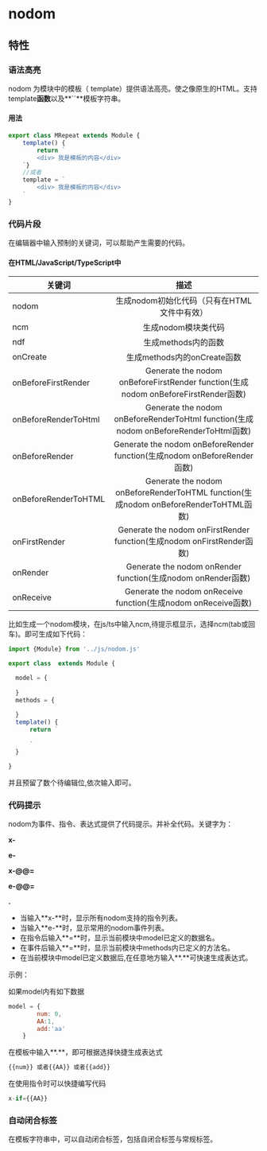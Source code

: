 # nodom

## 特性

### 语法高亮

nodom 为模块中的模板（ template）提供语法高亮。使之像原生的HTML。支持template**函数**以及**``**模板字符串。

#### 用法

```js
export class MRepeat extends Module {
    template() {
        return `
		<div> 我是模板的内容</div>
	`}
    //或者
    template = `
		<div> 我是模板的内容</div>
	`
}
```



### 代码片段

在编辑器中输入预制的关键词，可以帮助产生需要的代码。

#### 在HTML/JavaScript/TypeScript中

| 关键词               |                             描述                             |
| -------------------- | :----------------------------------------------------------: |
| nodom                |         生成nodom初始化代码（只有在HTML文件中有效）          |
| ncm                  |                     生成nodom模块类代码                      |
| ndf                  |                     生成methods内的函数                      |
| onCreate             |                 生成methods内的onCreate函数                  |
| onBeforeFirstRender  | Generate the nodom onBeforeFirstRender function(生成nodom onBeforeFirstRender函数) |
| onBeforeRenderToHtml | Generate the nodom onBeforeRenderToHtml function(生成nodom onBeforeRenderToHtml函数) |
| onBeforeRender       | Generate the nodom onBeforeRender function(生成nodom onBeforeRender函数) |
| onBeforeRenderToHTML | Generate the nodom onBeforeRenderToHTML function(生成nodom onBeforeRenderToHTML函数) |
| onFirstRender        | Generate the nodom onFirstRender function(生成nodom onFirstRender函数) |
| onRender             | Generate the nodom onRender function(生成nodom onRender函数) |
| onReceive            | Generate the nodom onReceive function(生成nodom onReceive函数) |

 比如生成一个nodom模块，在js/ts中输入ncm,待提示框显示，选择ncm(tab或回车)。即可生成如下代码：

 ```js
 import {Module} from '../js/nodom.js'

export class  extends Module {

   model = {
       
   }
   methods = {
       
   }
   template() {
       return `
           
       `
   }

}
 ```

 并且预留了数个待编辑位,依次输入即可。

### 代码提示

nodom为事件、指令、表达式提供了代码提示。并补全代码。关键字为：

**x-** 

**e-** 

**x-@@=**

 **e-@@=**

 **.**

* 当输入**x-**时，显示所有nodom支持的指令列表。
* 当输入**e-**时，显示常用的nodom事件列表。
* 在指令后输入**=**时，显示当前模块中model已定义的数据名。
* 在事件后输入**=**时，显示当前模块中methods内已定义的方法名。
* 在当前模块中model已定义数据后,在任意地方输入**.**可快速生成表达式。

示例：

如果model内有如下数据

```js
model = {
		num: 0,
		AA:1,
		add:'aa'
	}
```



在模板中输入**.**，即可根据选择快捷生成表达式

```js
{{num}} 或者{{AA}} 或者{{add}} 
```

在使用指令时可以快捷编写代码

```js
x-if={{AA}} 
```



### 自动闭合标签

在模板字符串中，可以自动闭合标签，包括自闭合标签与常规标签。

